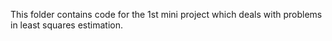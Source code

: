 This folder contains code for the 1st mini project which deals with problems in least squares estimation.

